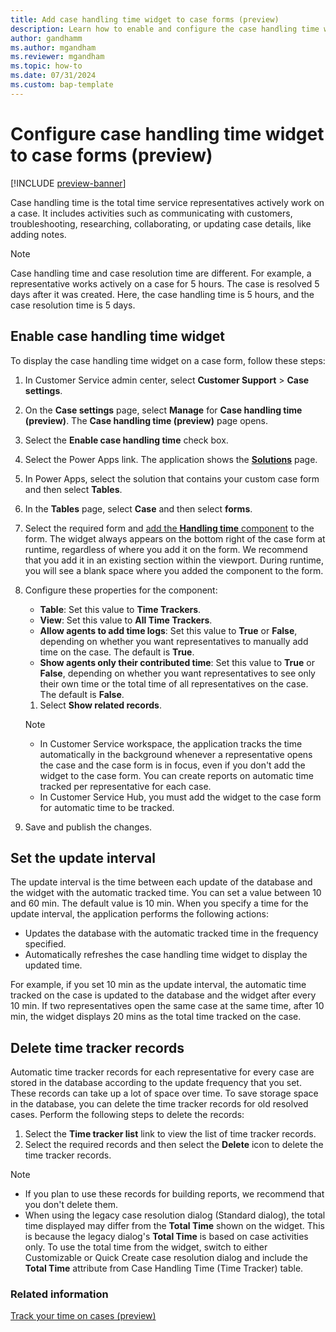 ```yaml
---
title: Add case handling time widget to case forms (preview)
description: Learn how to enable and configure the case handling time widget, which shows the total time customer service representatives spend on a case.
author: gandhamm 
ms.author: mgandham
ms.reviewer: mgandham
ms.topic: how-to 
ms.date: 07/31/2024 
ms.custom: bap-template 
---
```


# Configure case handling time widget to case forms (preview)

[!INCLUDE [preview-banner](../../../shared-content/shared/preview-includes/preview-note.md)]

Case handling time is the total time service representatives actively work on a case. It includes activities such as communicating  with customers, troubleshooting, researching, collaborating, or updating case details, like adding notes.

> [!NOTE]
> Case handling time and case resolution time are different. For example, a representative works actively on a case for 5 hours. The case is resolved 5 days after it was created. Here, the case handling time is 5 hours, and the case resolution time is 5 days.

## Enable case handling time widget

To display the case handling time widget on a case form, follow these steps:

1. In Customer Service admin center, select **Customer Support** > **Case settings**.
1. On the **Case settings** page, select **Manage** for **Case handling time (preview)**. The **Case handling time (preview)** page opens.
1. Select the **Enable case handling time** check box.
1. Select the Power Apps link. The application shows the [**Solutions**](/power-apps/maker/data-platform/solutions-overview#work-with-solutions-in-power-apps) page. 
1. In Power Apps, select the solution that contains your custom case form and then select **Tables**.
1. In the **Tables** page, select **Case** and then select **forms**.
1. Select the required form and [add the **Handling time** component](/power-apps/maker/model-driven-apps/add-move-configure-or-delete-components-on-form#add-components-for-a-column-on-the-form) to the form. The widget always appears on the bottom right of the case form at runtime, regardless of where you add it on the form. We recommend that you add it in an existing section within the viewport. During runtime, you will see a blank space where you added the component to the form.
1.  Configure these properties for the component:

      - **Table**: Set this value to **Time Trackers**.
      - **View**: Set this value to **All Time Trackers**.
      - **Allow agents to add time logs**: Set this value to **True** or **False**, depending on whether you want representatives to manually add time on the case. The default is **True**.
      - **Show agents only their contributed time**: Set this value to **True** or **False**, depending on whether you want representatives to see only their own time or the total time of all representatives on the case. The default is **False**.
    1. Select **Show related records**.
    > [!NOTE]
    >  - In Customer Service workspace, the application tracks the time automatically in the background whenever a representative opens the case and the case form is in focus, even if you don't add the widget to the case form. You can create reports on automatic time tracked per representative for each case.
    > - In Customer Service Hub, you must add the widget to the case form for automatic time to be tracked.
  1. Save and publish the changes.



## Set the update interval

The update interval is the time between each update of the database and the widget with the automatic tracked time. You can set a value between 10 and 60 min. The default value is 10 min. When you specify a time for the update interval, the application performs the following actions:

- Updates the database with the automatic tracked time in the frequency specified.
- Automatically refreshes the case handling time widget to display the updated time.

For example, if you set 10 min as the update interval, the automatic time tracked on the case is updated to the database and the widget after every 10 min. If two representatives open the same case at the same time, after 10 min, the widget displays 20 mins as the total time tracked on the case.

## Delete time tracker records

 Automatic time tracker records for each representative for every case are stored in the database according to the update frequency that you set. These records can take up a lot of space over time. To save storage space in the database, you can delete the time tracker records for old resolved cases. Perform the following steps to delete the records:
   1. Select the **Time tracker list** link to view the list of time tracker records.
   1. Select the  required records and then select the **Delete** icon to delete the time tracker records.

> [!NOTE]
> - If you plan to use these records for building reports, we recommend that you don't delete them.
> - When using the legacy case resolution dialog (Standard dialog), the total time displayed may differ from the **Total Time** shown on the widget. This is because the legacy dialog's **Total Time** is based on case activities only. To use the total time from the widget, switch to either Customizable or Quick Create case resolution dialog and include the **Total Time** attribute from Case Handling Time (Time Tracker) table.


### Related information  

[Track your time on cases (preview)](../use/case-handling-time.md)